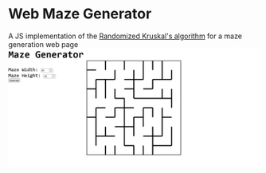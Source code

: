 # Web Maze Generator
A JS implementation of the [Randomized Kruskal's algorithm](https://en.wikipedia.org/wiki/Maze_generation_algorithm#Randomized_Kruskal's_algorithm) for a maze generation web page
![Example Image](assets/screenshot.png)